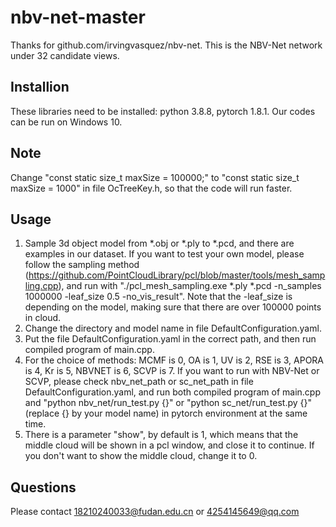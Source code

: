 # nbv-net-master
Thanks for github.com/irvingvasquez/nbv-net.
This is the NBV-Net network under 32 candidate views.
## Installion
These libraries need to be installed: python 3.8.8, pytorch 1.8.1.
Our codes can be run on Windows 10.
## Note
Change "const static size_t maxSize = 100000;" to "const static size_t maxSize = 1000" in file OcTreeKey.h, so that the code will run faster.
## Usage
1. Sample 3d object model from *.obj or *.ply to *.pcd, and there are examples in our dataset. If you want to test your own model, please follow the sampling method (https://github.com/PointCloudLibrary/pcl/blob/master/tools/mesh_sampling.cpp), and run with "./pcl_mesh_sampling.exe *.ply *.pcd -n_samples 1000000 -leaf_size 0.5 -no_vis_result". Note that the -leaf_size is depending on the model, making sure that there are over 100000 points in cloud.
2. Change the directory and model name in file DefaultConfiguration.yaml.
3. Put the file DefaultConfiguration.yaml in the correct path, and then run compiled program of main.cpp.
4. For the choice of methods: MCMF is 0, OA is 1, UV is 2, RSE is 3, APORA is 4, Kr is 5, NBVNET is 6, SCVP is 7. If you want to run with NBV-Net or SCVP, please check nbv_net_path or sc_net_path in file DefaultConfiguration.yaml, and run both compiled program of main.cpp and "python nbv_net/run_test.py {}" or "python sc_net/run_test.py {}" (replace {} by your model name) in pytorch environment at the same time.
5. There is a parameter "show", by default is 1, which means that the middle cloud will be shown in a pcl window, and close it to continue. If you don't want to show the middle cloud, change it to 0.
## Questions
Please contact 18210240033@fudan.edu.cn or 4254145649@qq.com
